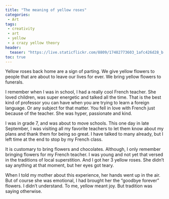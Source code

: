 ```yaml
---
title: "The meaning of yellow roses"
categories:
 - Art
tags:
 - creativity
 - art
 - yellow
 - a crazy yellow theory
header:
  teaser: "https://live.staticflickr.com/8809/17482773603_1afc426d28_b.jpg"
toc: true
---  
```


Yellow roses back home are a sign of parting. We give yellow flowers to people that are about to leave our lives for ever. We bring yellow flowers to funerals.

I remember when I was in school, I had a really cool French teacher. She loved children, was super energetic and talked all the time. That is the best kind of professor you can have when you are trying to learn a foreign language. Or any subject for that matter. You fell in love with French just because of the teacher. She was hyper, passionate and kind.

I was in grade 7, and was about to move schools. This one day in late September, I was visiting all my favorite teachers to let them know about my plans and thank them for being so great. I have talked to many already, but I left time at the end to stop by my French class.

It is customary to bring flowers and chocolates. Although, I only remember bringing flowers for my French teacher. I was young and not yet that versed in the traditions of local superstition. And I got her 3 yellow roses. She didn’t say anything at that moment, but her eyes got teary.

When I told my mother about this experience, her hands went up in the air. But of course she was emotional, I had brought her the “goodbye forever” flowers. I didn’t understand. To me, yellow meant joy. But tradition was saying otherwise.
